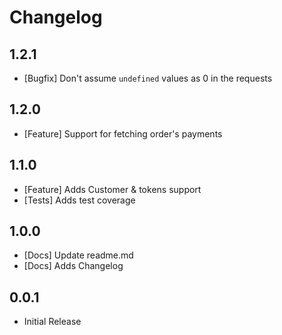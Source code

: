 # Changelog

## 1.2.1
  - [Bugfix] Don't assume `undefined` values as 0 in the requests

## 1.2.0
  - [Feature] Support for fetching order's payments

## 1.1.0
  - [Feature] Adds Customer & tokens support
  - [Tests] Adds test coverage

## 1.0.0
  - [Docs] Update readme.md
  - [Docs] Adds Changelog

## 0.0.1
  - Initial Release
